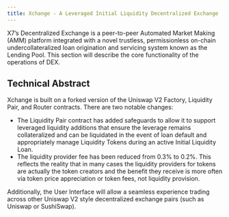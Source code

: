```yaml
---
title: Xchange - A Leveraged Initial Liquidity Decentralized Exchange
---
```


X7’s Decentralized Exchange is a peer-to-peer Automated Market Making (AMM) platform integrated with a novel trustless, permissionless on-chain undercollateralized loan origination and servicing system known as the Lending Pool. This section will describe the core functionality of the operations of DEX.

## Technical Abstract

Xchange is built on a forked version of the Uniswap V2 Factory, Liquidity Pair, and Router contracts. There are two notable changes:

- The Liquidity Pair contract has added safeguards to allow it to support leveraged liquidity additions that ensure the leverage remains collateralized and can be liquidated in the event of loan default and appropriately manage Liquidity Tokens during an active Initial Liquidity Loan.
- The liquidity provider fee has been reduced from 0.3% to 0.2%. This reflects the reality that in many cases the liquidity providers for tokens are actually the token creators and the benefit they receive is more often via token price appreciation or token fees, not liquidity provision.

Additionally, the User Interface will allow a seamless experience trading across other Uniswap V2 style decentralized exchange pairs (such as Uniswap or SushiSwap).
